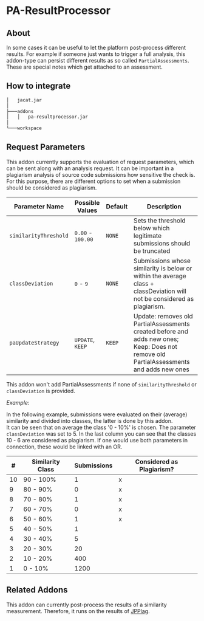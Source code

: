 # PA-ResultProcessor

## About

In some cases it can be useful to let the platform post-process different results. 
For example if someone just wants to trigger a full analysis, this addon-type can 
persist different results as so called `PartialAssessments`. These are special 
notes which get attached to an assessment. 

## How to integrate

```bash 
│   jacat.jar
│
├───addons
│   │   pa-resultprocessor.jar
│
└───workspace
```

## Request Parameters

This addon currently supports the evaluation of request parameters, 
which can be sent along with an analysis request.  It can be important 
in a plagiarism analysis of source code submissions how sensitive 
the check is.  For this purpose, there are different options to set
when a submission should be considered as plagiarism.

|     Parameter Name     |  Possible Values  | Default | Description                                                               |
|------------------------|-------------------|---------|---------------------------------------------------------------------------|
| `similarityThreshold`  | `0.00` - `100.00` | `NONE` | Sets the threshold below which legitimate submissions should be truncated |
| `classDeviation`       | `0` - `9`         | `NONE`  | Submissions whose similarity is below or within the average class + classDeviation will not be considered as plagiarism. |
| `paUpdateStrategy`     | `UPDATE`, `KEEP`  | `KEEP`  | Update: removes old PartialAssessments created before and adds new ones; Keep: Does not remove old PartialAssessments and adds new ones |

This addon won't add PartialAssessments if none of `similarityThreshold` or `classDeviation` is provided.

_Example_:

In the following example, submissions were evaluated on their (average)
similarity and divided into classes, the latter is done by this addon.  
It can be seen that on average the class '0 - 10%' is chosen.  The 
parameter `classDeviation` was set to 5. In the last column you can 
see that the classes 10 - 6 are considered as plagiarism.  If one would
use both parameters in connection, these would be linked with an OR.

| #  | Similarity Class | Submissions | Considered as Plagiarism? |
|----|------------------|-------------|---------------------------|
| 10 | 90 - 100%        | 1           | x                         |
| 9  | 80 - 90%         | 0           | x                         | 
| 8  | 70 - 80%         | 1           | x                         | 
| 7  | 60 - 70%         | 0           | x                         | 
| 6  | 50 - 60%         | 1           | x                         | 
| 5  | 40 - 50%         | 1           |                           | 
| 4  | 30 - 40%         | 5           |                           | 
| 3  | 20 - 30%         | 20          |                           | 
| 2  | 10 - 20%         | 400         |                           | 
| 1  |  0 - 10%         | 1200        |                           | 

## Related Addons

This addon can currently post-process the results of a similarity measurement. 
Therefore, it runs on the results of
[JPPlag](https://github.com/Student-Management-System/jacat/tree/main/jpplag-addon).

